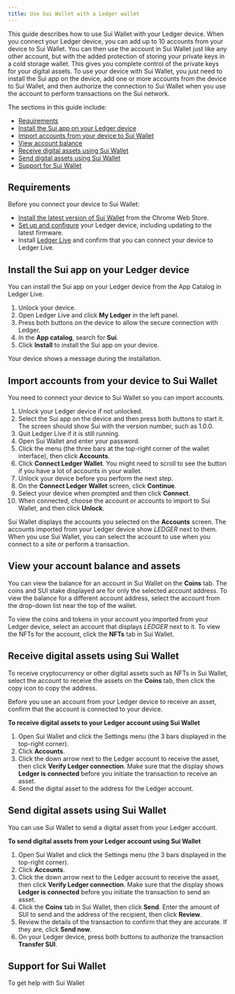 ```yaml
---
title: Use Sui Wallet with a Ledger wallet
---
```


This guide describes how to use Sui Wallet with your Ledger device. When you connect your Ledger device, you can add up to 10 accounts from your device to Sui Wallet. You can then use the account in Sui Wallet just like any other account, but with the added protection of storing your private keys in a cold storage wallet. This gives you complete control of the private keys for your digital assets. To use your device with Sui Wallet, you just need to install the Sui app on the device, add one or more accounts from the device to Sui Wallet, and then authorize the connection to Sui Wallet when you use the account to perform transactions on the Sui network.

The sections in this guide include:
* [Requirements](#requirements)
* [Install the Sui app on your Ledger device](#install-the-sui-app-on-your-ledger-device)
* [Import accounts from your device to Sui Wallet](#import-accounts-from-your-device-to-sui-wallet)
* [View account balance](#view-your-account-balance-and-assets)
* [Receive digital assets using Sui Wallet](#receive-digital-assets-using-sui-wallet)
* [Send digital assets using Sui Wallet](#send-digital-assets-using-sui-wallet)
* [Support for Sui Wallet](#support-for-sui-wallet)

## Requirements

Before you connect your device to Sui Wallet:
* [Install the latest version of Sui Wallet](https://docs.sui.io/devnet/explore/wallet-browser#install-the-sui-wallet-browser-extension) from the Chrome Web Store.
* [Set up and configure](https://support.ledger.com/hc/en-us/sections/4404369606801-Getting-Started?docs=true) your Ledger device, including updating to the latest firmware.
* Install [Ledger Live](https://www.ledger.com/ledger-live) and confirm that you can connect your device to Ledger Live.

## Install the Sui app on your Ledger device

You can install the Sui app on your Ledger device from the App Catalog in Ledger Live.

1. Unlock your device.
1. Open Ledger Live and click **My Ledger** in the left panel.
1. Press both buttons on the device to allow the secure connection with Ledger.
1. In the **App catalog**, search for **Sui**.
1. Click **Install** to install the Sui app on your device.

Your device shows a message during the installation.
 
## Import accounts from your device to Sui Wallet

You need to connect your device to Sui Wallet so you can import accounts.

1. Unlock your Ledger device if not unlocked.
1. Select the Sui app on the device and then press both buttons to start it. The screen should show Sui with the version number, such as 1.0.0.
1. Quit Ledger Live if it is still running.
1. Open Sui Wallet and enter your password.
1. Click the menu (the three bars at the top-right corner of the wallet interface), then click **Accounts**.
1. Click **Connect Ledger Wallet**.
   You might need to scroll to see the button if you have a lot of accounts in your wallet.
1. Unlock your device before you perform the next step.
1. On the **Connect Ledger Wallet** screen, click **Continue**.
1. Select your device when prompted and then click **Connect**.
1. When connected, choose the account or accounts to import to Sui Wallet, and then click **Unlock**.

Sui Wallet displays the accounts you selected on the **Accounts** screen. The accounts imported from your Ledger device show *LEDGER* next to them. When you use Sui Wallet, you can select the account to use when you connect to a site or perform a transaction.

##  View your account balance and assets

You can view the balance for an account in Sui Wallet on the **Coins** tab. The coins and SUI stake displayed are for only the selected account address. To view the balance for a different account address, select the account from the drop-down list near the top of the wallet.

To view the coins and tokens in your account you imported from your Ledger device, select an account that displays *LEDGER* next to it. To view the NFTs for the account, click the **NFTs** tab in Sui Wallet.

## Receive digital assets using Sui Wallet

To receive cryptocurrency or other digital assets such as NFTs in Sui Wallet, select the account to receive the assets on the **Coins** tab, then click the copy icon to copy the address.

Before you use an account from your Ledger device to receive an asset, confirm that the account is connected to your device.

**To receive digital assets to your Ledger account using Sui Wallet** 
1. Open Sui Wallet and click the Settings menu (the 3 bars displayed in the top-right corner).
1. Click **Accounts**.
1. Click the down arrow next to the Ledger account to receive the asset, then click **Verify Ledger connection**. Make sure that the display shows **Ledger is connected** before you initiate the transaction to receive an asset.
1. Send the digital asset to the address for the Ledger account.

## Send digital assets using Sui Wallet

You can use Sui Wallet to send a digital asset from your Ledger account.

**To send digital assets from your Ledger account using Sui Wallet** 
1. Open Sui Wallet and click the Settings menu (the 3 bars displayed in the top-right corner).
1. Click **Accounts**.
1. Click the down arrow next to the Ledger account to receive the asset, then click **Verify Ledger connection**. Make sure that the display shows **Ledger is connected** before you initiate the transaction to send an asset.
1. Click the **Coins** tab in Sui Wallet, then click **Send**.
Enter the amount of SUI to send and the address of the recipient, then click **Review**.
1. Review the details of the transaction to confirm that they are accurate. If they are, click **Send now**.
1. On your Ledger device, press both buttons to authorize the transaction **Transfer SUI**.

## Support for Sui Wallet

To get help with Sui Wallet 
